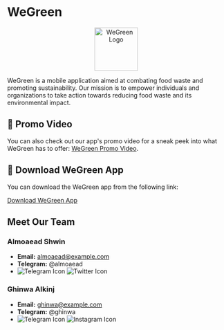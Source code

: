 # WeGreen

<div align="center">
  <img src="https://github.com/ghinw/WeGreenApp_V1/assets/116727137/f3da3bd3-5a96-4e10-82f5-9ece2233d601" alt="WeGreen Logo" width="100">
</div>

WeGreen is a mobile application aimed at combating food waste and promoting sustainability. Our mission is to empower individuals and organizations to take action towards reducing food waste and its environmental impact.

## 🎥 Promo Video

You can also check out our app's promo video for a sneak peek into what WeGreen has to offer: [WeGreen Promo Video](https://drive.google.com/file/d/1aLqLpz208v-ibT_SIi1sTG_81u5NCb3P/view?usp=drive_link).

## 📲 Download WeGreen App

You can download the WeGreen app from the following link:

[Download WeGreen App](https://www.mediafire.com/file/413dcgevyuwrk3n/WeGreen.apk/file)

## Meet Our Team

### Almoaead Shwin
- **Email:** almoaead@example.com
- **Telegram:** @almoaead
- ![Telegram Icon](https://img.icons8.com/color/48/000000/telegram-app--v3.png) ![Twitter Icon](https://img.icons8.com/color/48/000000/twitter--v1.png)

### Ghinwa Alkinj
- **Email:** ghinwa@example.com
- **Telegram:** @ghinwa
- ![Telegram Icon](https://img.icons8.com/color/48/000000/telegram-app--v3.png) ![Instagram Icon](https://img.icons8.com/color/48/000000/instagram-new--v1.png)

